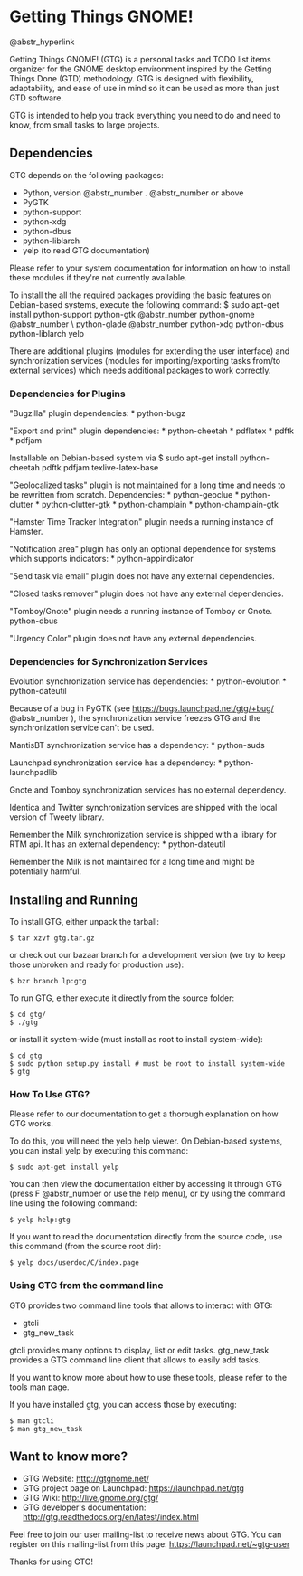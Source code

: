 # Getting Things GNOME!

@abstr_hyperlink 

Getting Things GNOME! (GTG) is a personal tasks and TODO list items organizer for the GNOME desktop environment inspired by the Getting Things Done (GTD) methodology. GTG is designed with flexibility, adaptability, and ease of use in mind so it can be used as more than just GTD software.

GTG is intended to help you track everything you need to do and need to know, from small tasks to large projects.

## Dependencies

GTG depends on the following packages:

  * Python, version @abstr_number . @abstr_number or above
  * PyGTK
  * python-support
  * python-xdg
  * python-dbus
  * python-liblarch 
  * yelp (to read GTG documentation)



Please refer to your system documentation for information on how to install these modules if they're not currently available.

To install the all the required packages providing the basic features on Debian-based systems, execute the following command: $ sudo apt-get install python-support python-gtk @abstr_number python-gnome @abstr_number \ python-glade @abstr_number python-xdg python-dbus python-liblarch yelp

There are additional plugins (modules for extending the user interface) and synchronization services (modules for importing/exporting tasks from/to external services) which needs additional packages to work correctly.

### Dependencies for Plugins

"Bugzilla" plugin dependencies: * python-bugz

"Export and print" plugin dependencies: * python-cheetah * pdflatex * pdftk * pdfjam

Installable on Debian-based system via $ sudo apt-get install python-cheetah pdftk pdfjam texlive-latex-base

"Geolocalized tasks" plugin is not maintained for a long time and needs to be rewritten from scratch. Dependencies: * python-geoclue * python-clutter * python-clutter-gtk * python-champlain * python-champlain-gtk

"Hamster Time Tracker Integration" plugin needs a running instance of Hamster.

"Notification area" plugin has only an optional dependence for systems which supports indicators: * python-appindicator

"Send task via email" plugin does not have any external dependencies.

"Closed tasks remover" plugin does not have any external dependencies.

"Tomboy/Gnote" plugin needs a running instance of Tomboy or Gnote. python-dbus

"Urgency Color" plugin does not have any external dependencies.

### Dependencies for Synchronization Services

Evolution synchronization service has dependencies: * python-evolution * python-dateutil

Because of a bug in PyGTK (see https://bugs.launchpad.net/gtg/+bug/ @abstr_number ), the synchronization service freezes GTG and the synchronization service can't be used.

MantisBT synchronization service has a dependency: * python-suds

Launchpad synchronization service has a dependency: * python-launchpadlib

Gnote and Tomboy synchronization services has no external dependency.

Identica and Twitter synchronization services are shipped with the local version of Tweety library.

Remember the Milk synchronization service is shipped with a library for RTM api. It has an external dependency: * python-dateutil

Remember the Milk is not maintained for a long time and might be potentially harmful.

## Installing and Running

To install GTG, either unpack the tarball:
    
    
    $ tar xzvf gtg.tar.gz
    

or check out our bazaar branch for a development version (we try to keep those unbroken and ready for production use):
    
    
    $ bzr branch lp:gtg
    

To run GTG, either execute it directly from the source folder:
    
    
    $ cd gtg/
    $ ./gtg
    

or install it system-wide (must install as root to install system-wide):
    
    
    $ cd gtg
    $ sudo python setup.py install # must be root to install system-wide
    $ gtg
    

### How To Use GTG?

Please refer to our documentation to get a thorough explanation on how GTG works.

To do this, you will need the yelp help viewer. On Debian-based systems, you can install yelp by executing this command:
    
    
    $ sudo apt-get install yelp
    

You can then view the documentation either by accessing it through GTG (press F @abstr_number or use the help menu), or by using the command line using the following command:
    
    
    $ yelp help:gtg
    

If you want to read the documentation directly from the source code, use this command (from the source root dir):
    
    
    $ yelp docs/userdoc/C/index.page
    

### Using GTG from the command line

GTG provides two command line tools that allows to interact with GTG:

  * gtcli
  * gtg_new_task



gtcli provides many options to display, list or edit tasks. gtg_new_task provides a GTG command line client that allows to easily add tasks.

If you want to know more about how to use these tools, please refer to the tools man page.

If you have installed gtg, you can access those by executing:
    
    
    $ man gtcli
    $ man gtg_new_task
    

## Want to know more?

  * GTG Website: http://gtgnome.net/
  * GTG project page on Launchpad: https://launchpad.net/gtg
  * GTG Wiki: http://live.gnome.org/gtg/
  * GTG developer's documentation: http://gtg.readthedocs.org/en/latest/index.html



Feel free to join our user mailing-list to receive news about GTG. You can register on this mailing-list from this page: https://launchpad.net/~gtg-user

Thanks for using GTG!
